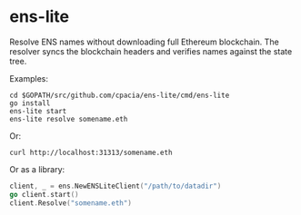 # ens-lite
Resolve ENS names without downloading full Ethereum blockchain. The resolver syncs the blockchain headers and verifies names against
the state tree.

Examples:
```
cd $GOPATH/src/github.com/cpacia/ens-lite/cmd/ens-lite
go install
ens-lite start
ens-lite resolve somename.eth
```

Or:
```
curl http://localhost:31313/somename.eth
```

Or as a library:
```go
client, _ = ens.NewENSLiteClient("/path/to/datadir")
go client.start()
client.Resolve("somename.eth")
```
